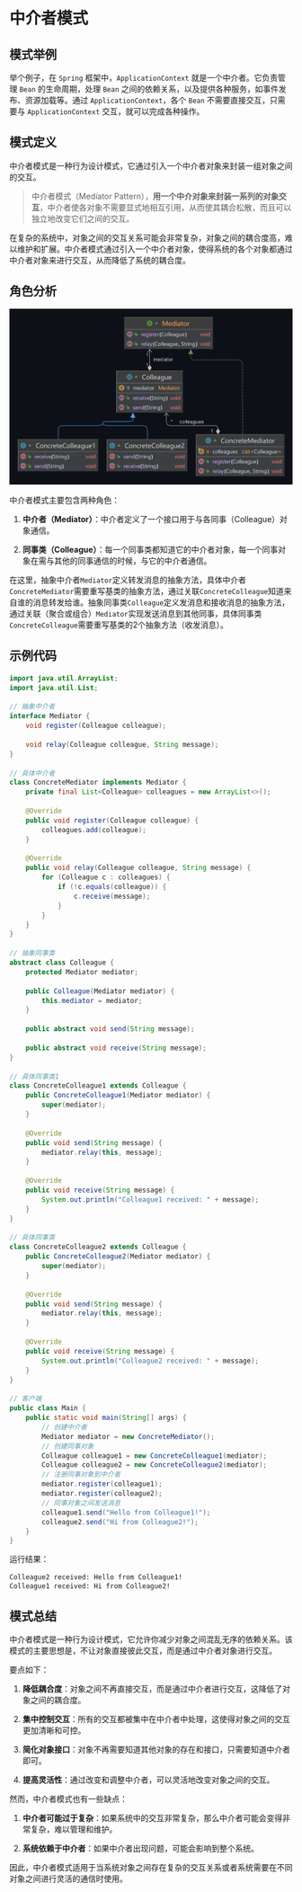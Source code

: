 # 中介者模式

## 模式举例

举个例子，在 `Spring` 框架中，`ApplicationContext` 就是一个中介者。它负责管理 `Bean` 的生命周期，处理 `Bean` 之间的依赖关系，以及提供各种服务，如事件发布、资源加载等。通过 `ApplicationContext`，各个 `Bean` 不需要直接交互，只需要与 `ApplicationContext` 交互，就可以完成各种操作。

## 模式定义

中介者模式是一种行为设计模式，它通过引入一个中介者对象来封装一组对象之间的交互。

> 中介者模式（Mediator Pattern），**用一个中介对象来封装一系列的对象交互**，中介者使各对象不需要显式地相互引用，从而使其耦合松散，而且可以独立地改变它们之间的交互。

在复杂的系统中，对象之间的交互关系可能会非常复杂，对象之间的耦合度高，难以维护和扩展。中介者模式通过引入一个中介者对象，使得系统的各个对象都通过中介者对象来进行交互，从而降低了系统的耦合度。

## 角色分析

![image-20240509143947513](images/03_中介者模式/image-20240509143947513.png)

中介者模式主要包含两种角色：

1. **中介者（Mediator）**：中介者定义了一个接口用于与各同事（Colleague）对象通信。

2. **同事类（Colleague）**：每一个同事类都知道它的中介者对象，每一个同事对象在需与其他的同事通信的时候，与它的中介者通信。

在这里，抽象中介者`Mediator`定义转发消息的抽象方法，具体中介者`ConcreteMediator`需要重写基类的抽象方法，通过关联`ConcreteColleague`知道来自谁的消息转发给谁。抽象同事类`Colleague`定义发消息和接收消息的抽象方法，通过关联（聚合或组合）`Mediator`实现发送消息到其他同事，具体同事类`ConcreteColleague`需要重写基类的2个抽象方法（收发消息）。

## 示例代码

```java
import java.util.ArrayList;
import java.util.List;

// 抽象中介者
interface Mediator {
    void register(Colleague colleague);

    void relay(Colleague colleague, String message);
}

// 具体中介者
class ConcreteMediator implements Mediator {
    private final List<Colleague> colleagues = new ArrayList<>();

    @Override
    public void register(Colleague colleague) {
        colleagues.add(colleague);
    }

    @Override
    public void relay(Colleague colleague, String message) {
        for (Colleague c : colleagues) {
            if (!c.equals(colleague)) {
                c.receive(message);
            }
        }
    }
}

// 抽象同事类
abstract class Colleague {
    protected Mediator mediator;

    public Colleague(Mediator mediator) {
        this.mediator = mediator;
    }

    public abstract void send(String message);

    public abstract void receive(String message);
}

// 具体同事类1
class ConcreteColleague1 extends Colleague {
    public ConcreteColleague1(Mediator mediator) {
        super(mediator);
    }

    @Override
    public void send(String message) {
        mediator.relay(this, message);
    }

    @Override
    public void receive(String message) {
        System.out.println("Colleague1 received: " + message);
    }
}

// 具体同事类
class ConcreteColleague2 extends Colleague {
    public ConcreteColleague2(Mediator mediator) {
        super(mediator);
    }

    @Override
    public void send(String message) {
        mediator.relay(this, message);
    }

    @Override
    public void receive(String message) {
        System.out.println("Colleague2 received: " + message);
    }
}

// 客户端
public class Main {
    public static void main(String[] args) {
        // 创建中介者
        Mediator mediator = new ConcreteMediator();
        // 创建同事对象
        Colleague colleague1 = new ConcreteColleague1(mediator);
        Colleague colleague2 = new ConcreteColleague2(mediator);
        // 注册同事对象到中介者
        mediator.register(colleague1);
        mediator.register(colleague2);
        // 同事对象之间发送消息
        colleague1.send("Hello from Colleague1!");
        colleague2.send("Hi from Colleague2!");
    }
}
```

运行结果：

```
Colleague2 received: Hello from Colleague1!
Colleague1 received: Hi from Colleague2!
```

## 模式总结

中介者模式是一种行为设计模式，它允许你减少对象之间混乱无序的依赖关系。该模式的主要思想是，不让对象直接彼此交互，而是通过中介者对象进行交互。

要点如下：

1. **降低耦合度**：对象之间不再直接交互，而是通过中介者进行交互，这降低了对象之间的耦合度。

2. **集中控制交互**：所有的交互都被集中在中介者中处理，这使得对象之间的交互更加清晰和可控。

3. **简化对象接口**：对象不再需要知道其他对象的存在和接口，只需要知道中介者即可。

4. **提高灵活性**：通过改变和调整中介者，可以灵活地改变对象之间的交互。

然而，中介者模式也有一些缺点：

1. **中介者可能过于复杂**：如果系统中的交互非常复杂，那么中介者可能会变得非常复杂，难以管理和维护。

2. **系统依赖于中介者**：如果中介者出现问题，可能会影响到整个系统。

因此，中介者模式适用于当系统对象之间存在复杂的交互关系或者系统需要在不同对象之间进行灵活的通信时使用。